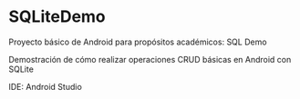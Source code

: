 # SQLiteDemo
Proyecto básico de Android para propósitos académicos: SQL Demo

Demostración de cómo realizar operaciones CRUD básicas en Android con SQLite

IDE: Android Studio
